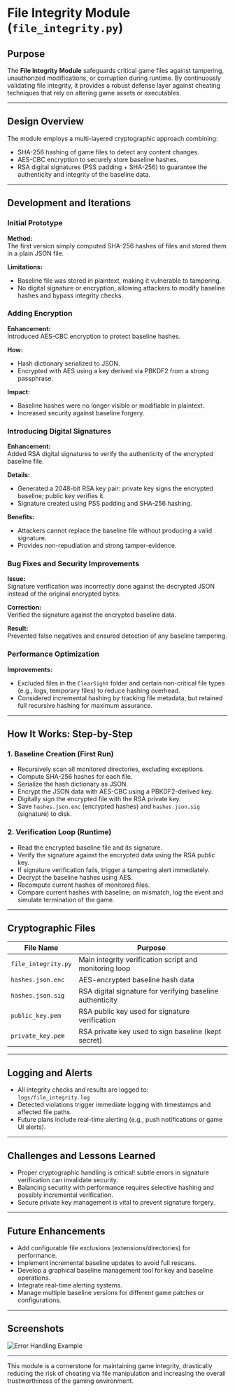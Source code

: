 # File Integrity Module (`file_integrity.py`)

## Purpose

The **File Integrity Module** safeguards critical game files against tampering, unauthorized modifications, or corruption during runtime. By continuously validating file integrity, it provides a robust defense layer against cheating techniques that rely on altering game assets or executables.

---

## Design Overview

The module employs a multi-layered cryptographic approach combining:

- SHA-256 hashing of game files to detect any content changes.
- AES-CBC encryption to securely store baseline hashes.
- RSA digital signatures (PSS padding + SHA-256) to guarantee the authenticity and integrity of the baseline data.

---

## Development and Iterations

### Initial Prototype

**Method:**  
The first version simply computed SHA-256 hashes of files and stored them in a plain JSON file.

**Limitations:**  
- Baseline file was stored in plaintext, making it vulnerable to tampering.  
- No digital signature or encryption, allowing attackers to modify baseline hashes and bypass integrity checks.

### Adding Encryption

**Enhancement:**  
Introduced AES-CBC encryption to protect baseline hashes.

**How:**  
- Hash dictionary serialized to JSON.  
- Encrypted with AES using a key derived via PBKDF2 from a strong passphrase.

**Impact:**  
- Baseline hashes were no longer visible or modifiable in plaintext.  
- Increased security against baseline forgery.

### Introducing Digital Signatures

**Enhancement:**  
Added RSA digital signatures to verify the authenticity of the encrypted baseline file.

**Details:**  
- Generated a 2048-bit RSA key pair: private key signs the encrypted baseline; public key verifies it.  
- Signature created using PSS padding and SHA-256 hashing.

**Benefits:**  
- Attackers cannot replace the baseline file without producing a valid signature.  
- Provides non-repudiation and strong tamper-evidence.

### Bug Fixes and Security Improvements

**Issue:**  
Signature verification was incorrectly done against the decrypted JSON instead of the original encrypted bytes.

**Correction:**  
Verified the signature against the encrypted baseline data.

**Result:**  
Prevented false negatives and ensured detection of any baseline tampering.

### Performance Optimization

**Improvements:**  
- Excluded files in the `ClearSight` folder and certain non-critical file types (e.g., logs, temporary files) to reduce hashing overhead.  
- Considered incremental hashing by tracking file metadata, but retained full recursive hashing for maximum assurance.

---

## How It Works: Step-by-Step

### 1. Baseline Creation (First Run)

- Recursively scan all monitored directories, excluding exceptions.  
- Compute SHA-256 hashes for each file.  
- Serialize the hash dictionary as JSON.  
- Encrypt the JSON data with AES-CBC using a PBKDF2-derived key.  
- Digitally sign the encrypted file with the RSA private key.  
- Save `hashes.json.enc` (encrypted hashes) and `hashes.json.sig` (signature) to disk.

### 2. Verification Loop (Runtime)

- Read the encrypted baseline file and its signature.  
- Verify the signature against the encrypted data using the RSA public key.  
- If signature verification fails, trigger a tampering alert immediately.  
- Decrypt the baseline hashes using AES.  
- Recompute current hashes of monitored files.  
- Compare current hashes with baseline; on mismatch, log the event and simulate termination of the game.

---

## Cryptographic Files

| File Name           | Purpose                                                        |
|---------------------|----------------------------------------------------------------|
| `file_integrity.py` | Main integrity verification script and monitoring loop        |
| `hashes.json.enc`   | AES-encrypted baseline hash data                               |
| `hashes.json.sig`   | RSA digital signature for verifying baseline authenticity     |
| `public_key.pem`    | RSA public key used for signature verification                 |
| `private_key.pem`   | RSA private key used to sign baseline (kept secret)           |

---

## Logging and Alerts

- All integrity checks and results are logged to:  
  `logs/file_integrity.log`  
- Detected violations trigger immediate logging with timestamps and affected file paths.  
- Future plans include real-time alerting (e.g., push notifications or game UI alerts).

---

## Challenges and Lessons Learned

- Proper cryptographic handling is critical! subtle errors in signature verification can invalidate security.  
- Balancing security with performance requires selective hashing and possibly incremental verification.  
- Secure private key management is vital to prevent signature forgery.

---

## Future Enhancements

- Add configurable file exclusions (extensions/directories) for performance.  
- Implement incremental baseline updates to avoid full rescans.  
- Develop a graphical baseline management tool for key and baseline operations.  
- Integrate real-time alerting systems.  
- Manage multiple baseline versions for different game patches or configurations.

---

## Screenshots

![Error Handling Example](https://github.com/user-attachments/assets/2f619ffb-3073-4457-9c00-8fede39447c0)

---

This module is a cornerstone for maintaining game integrity, drastically reducing the risk of cheating via file manipulation and increasing the overall trustworthiness of the gaming environment.
